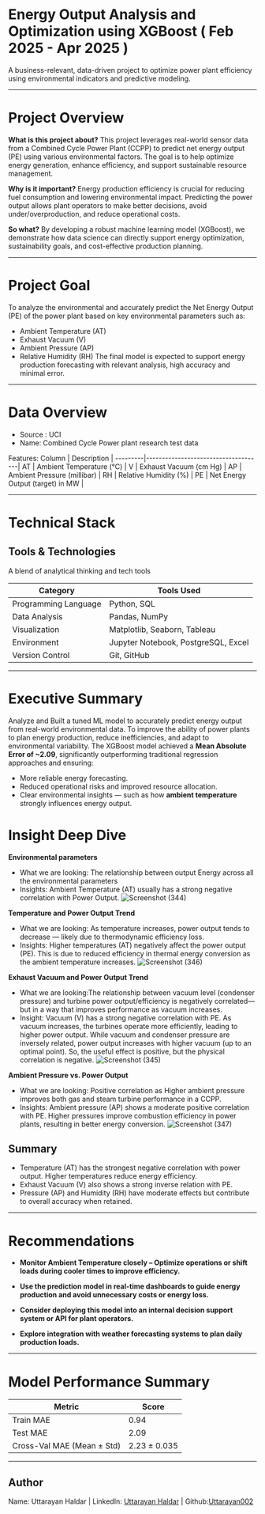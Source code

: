 # Energy Output Analysis and Optimization using XGBoost ( Feb 2025 - Apr 2025 )
A business-relevant, data-driven project to optimize power plant efficiency using environmental indicators and predictive modeling.
_____________________________________________________________________________________________________________________________________________________________________________________________________________________

# Project Overview

**What is this project about?**  This project leverages real-world sensor data from a Combined Cycle Power Plant (CCPP) to predict net energy output (PE) using various environmental factors. The goal is to help optimize energy generation, enhance efficiency, and support sustainable resource management.

**Why is it important?** Energy production efficiency is crucial for reducing fuel consumption and lowering environmental impact. Predicting the power output allows plant operators to make better decisions, avoid under/overproduction, and reduce operational costs.

**So what?** By developing a robust machine learning model (XGBoost), we demonstrate how data science can directly support energy optimization, sustainability goals, and cost-effective production planning.
_____________________________________________________________________________________________________________________________________________________________________________________________________________________

# Project Goal
To analyze the environmental and accurately predict the Net Energy Output (PE) of the power plant based on key environmental parameters such as:
- Ambient Temperature (AT)
- Exhaust Vacuum (V)
- Ambient Pressure (AP)
- Relative Humidity (RH)
The final model is expected to support energy production forecasting with relevant analysis, high accuracy and minimal error.
_____________________________________________________________________________________________________________________________________________________________________________________________________________________

# Data Overview
- Source : UCI 
- Name: Combined Cycle Power plant research test data 

Features:
Column	 |   Description                       |
---------|-------------------------------------|
AT       |   Ambient Temperature (°C)          |
V	       |   Exhaust Vacuum (cm Hg)            |
AP	     |   Ambient Pressure (millibar)       |
RH	     |   Relative Humidity (%)             |
PE	     |    Net Energy Output (target) in MW |

___________________________________________________________________________________________________________________________________________________________________________________________________________________

#  Technical Stack

## Tools & Technologies
A blend of analytical thinking and tech tools

| Category              | Tools Used                                  |
|-----------------------|---------------------------------------------|
| Programming Language  | Python, SQL                                 |
| Data Analysis         | Pandas, NumPy                               |
| Visualization         | Matplotlib, Seaborn, Tableau                |
| Environment           | Jupyter Notebook, PostgreSQL, Excel         |
| Version Control       | Git, GitHub                                 |

___________________________________________________________________________________________________________________________________________________________________________________________________________________

# Executive Summary
Analyze and Built a tuned ML model to accurately predict energy output from real-world environmental data.
To improve the ability of power plants to plan energy production, reduce inefficiencies, and adapt to environmental variability.
The XGBoost model achieved a **Mean Absolute Error of ~2.09**, significantly outperforming traditional regression approaches and ensuring:
  - More reliable energy forecasting.
  - Reduced operational risks and improved resource allocation.
  - Clear environmental insights — such as how **ambient temperature** strongly influences energy output.


# Insight Deep Dive
**Environmental parameters**
- What we are looking: The relationship between output Energy across all the environmental parameters
- Insights: Ambient Temperature (AT) usually has a strong negative correlation with Power Output.
![Screenshot (344)](https://github.com/user-attachments/assets/0f41e89e-1945-472d-8d4e-dc5d50e0d07a)

**Temperature and Power Output Trend**
- What we are looking: As temperature increases, power output tends to decrease — likely due to thermodynamic efficiency loss.
- Insights: Higher temperatures (AT) negatively affect the power output (PE). This is due to reduced efficiency in thermal energy conversion as the ambient temperature increases.
![Screenshot (346)](https://github.com/user-attachments/assets/6d9c4a7e-ccc1-40ef-9e35-49d48bc430ea)

**Exhaust Vacuum and Power Output Trend**
- What we are looking:The relationship between vacuum level (condenser pressure) and turbine power output/efficiency is negatively correlated—but in a way that improves performance as vacuum increases.
- Insight: Vacuum (V) has a strong negative correlation with PE. As vacuum increases, the turbines operate more efficiently, leading to higher power output. While vacuum and condenser pressure are inversely related, power output increases with higher vacuum (up to an optimal point). So, the useful effect is positive, but the physical correlation is negative.
![Screenshot (345)](https://github.com/user-attachments/assets/6ef58700-d6cc-4626-bcd2-ab23d1fbb8c5)

**Ambient Pressure vs. Power Output**
- What we are looking: Positive correlation as Higher ambient pressure improves both gas and steam turbine performance in a CCPP.
- Insights: Ambient pressure (AP) shows a moderate positive correlation with PE. Higher pressures improve combustion efficiency in power plants, resulting in better energy conversion.
![Screenshot (347)](https://github.com/user-attachments/assets/ce13c335-2029-4767-8582-963176b83785)

## Summary 
- Temperature (AT) has the strongest negative correlation with power output. Higher temperatures reduce energy efficiency.
- Exhaust Vacuum (V) also shows a strong inverse relation with PE.
- Pressure (AP) and Humidity (RH) have moderate effects but contribute to overall accuracy when retained.
____________________________________________________________________________________________________________________________________________________________________________________________________________________
# Recommendations

- **Monitor Ambient Temperature closely – Optimize operations or shift loads during cooler times to improve efficiency.**
  
- **Use the prediction model in real-time dashboards to guide energy production and avoid unnecessary costs or energy loss.**
  
- **Consider deploying this model into an internal decision support system or API for plant operators.**
  
- **Explore integration with weather forecasting systems to plan daily production loads.**
  
____________________________________________________________________________________________________________________________________________________________________________________________________________________
# Model Performance Summary
| Metric   	                 |  Score         | 
|----------------------------|----------------|
| Train MAE 	               |  0.94          |
| Test MAE	                 |  2.09          |
| Cross-Val MAE (Mean ± Std) |	 2.23 ± 0.035 |
____________________________________________________________________________________________________________________________________________________________________________________________________________________
## Author
Name: Uttarayan Haldar
 | LinkedIn: [Uttarayan Haldar](https://www.linkedin.com/in/uttarayan-haldar/)
 | Github:[Uttarayan002](https://github.com/Uttarayan002)
